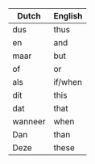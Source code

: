 | Dutch   | English |
|---------|---------|
| dus     | thus    |
| en      | and     |
| maar    | but     |
| of      | or      |
| als     | if/when |
| dit     | this    |
| dat     | that    |
| wanneer | when    |
| Dan     | than    |
| Deze    | these   |
